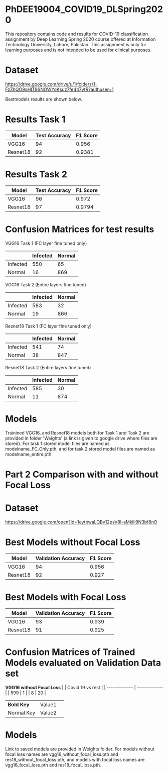 # PhDEE19004_COVID19_DLSpring2020
This repository contains code and results for COVID-19 classification assignment by Deep Learning Spring 2020 course offered at Information Technology University, Lahore, Pakistan. This assignment is only for learning purposes and is not intended to be used for clinical purposes.


# Dataset
https://drive.google.com/drive/u/1/folders/1-FzZhQO9oHIT9SNOWYoKsuz7fe447vtR?authuser=1


Bestmodels results are shown below. 

# Results Task 1

| Model         | Test Accuracy | F1 Score |
| ------------- | ------------- | -------- |
|     VGG16     |       94      |    0.956 |
|   Resnet18    |       92      |   0.9381 |


# Results Task 2

| Model         | Test Accuracy | F1 Score |
| ------------- | ------------- | -------- |
|     VGG16     |       96      |    0.972 |
|   Resnet18    |       97      |   0.9794 |

# Confusion Matrices for test results

VGG16 Task 1 (FC layer fine tuned only)

|               |    Infected   |   Normal |
| ------------- | ------------- | -------- |
|   Infected    |      550      |      65  |
|    Normal     |       16      |     869  |

VGG16 Task 2 (Entire layers fine tuned)

|               |    Infected   |   Normal |
| ------------- | ------------- | -------- |
|   Infected    |      583      |      32  |
|    Normal     |       19      |     866  |

Resnet18 Task 1 (FC layer fine tuned only)

|               |    Infected   |   Normal |
| ------------- | ------------- | -------- |
|   Infected    |      541      |      74  |
|    Normal     |       38      |     847  |

Resnet18 Task 2 (Entire layers fine tuned)

|               |    Infected   |   Normal |
| ------------- | ------------- | -------- |
|   Infected    |      585      |      30  |
|    Normal     |       11      |     874  |


# Models

Trainined VGG16, and Resnet18 models both for Task 1 and Task 2 are provided in folder 'Weights' (a link is given to google drive where files are stored). For task 1 stored model files are named as modelname_FC_Only.pth, and for task 2 stored model files are named as modelname_entire.pth
#
# Part 2 Comparison with and without Focal Loss

# Dataset
https://drive.google.com/open?id=1eytbwaLQBv12psV8I-aMkIli9N3bf8nO

# Best Models without Focal Loss

|       Model         | Validation Accuracy | F1 Score |
| ------------------- | ------------------- | -------- |
|        VGG16        |          94         |    0.956 |
|      Resnet18       |          92         |    0.927 |


# Best Models with Focal Loss

|       Model         | Validation Accuracy | F1 Score |
| ------------------- | ------------------- | -------- |
|        VGG16        |          93         |    0.939 |
|      Resnet18       |          91         |    0.925 |

#
# Confusion Matrices of Trained Models evaluated on Validation Data set
**VGG16 without Focal Loss**
| |      Covid 19 vs rest       |
| ------------- | ------------- |
|     599       |       1       |
|       8       |       20      |

| | | |
|-|-|-|
|__Bold Key__| Value1 |
| Normal Key | Value2 |



#
# Models
Link to saved models are provided in Weights folder. For models without focal loss names are vgg16_without_focal_loss.pth and res18_without_focal_loss.pth, and models with focal loss names are vgg16_focal_loss.pth and res18_focal_loss.pth.
